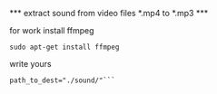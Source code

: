 *** extract sound from video files *.mp4 to *.mp3 ***

for work install ffmpeg

``` sudo apt-get install ffmpeg ```

write yours

```path_to_src="./video/"
path_to_dest="./sound/"```